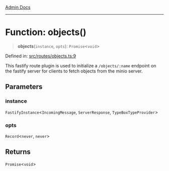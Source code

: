 [Admin Docs](/)

***

# Function: objects()

> **objects**(`instance`, `opts`): `Promise`\<`void`\>

Defined in: [src/routes/objects.ts:9](https://github.com/Suyash878/talawa-api/blob/4657139c817cb5935454def8fb620b05175365a9/src/routes/objects.ts#L9)

This fastify route plugin is used to initialize a `/objects/:name` endpoint on the fastify server for clients to fetch objects from the minio server.

## Parameters

### instance

`FastifyInstance`\<`IncomingMessage`, `ServerResponse`, `TypeBoxTypeProvider`\>

### opts

`Record`\<`never`, `never`\>

## Returns

`Promise`\<`void`\>
